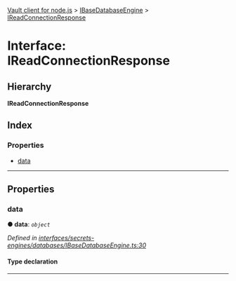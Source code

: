 [Vault client for node.js](../README.md) > [IBaseDatabaseEngine](../modules/ibasedatabaseengine.md) > [IReadConnectionResponse](../interfaces/ibasedatabaseengine.ireadconnectionresponse.md)

# Interface: IReadConnectionResponse

## Hierarchy

**IReadConnectionResponse**

## Index

### Properties

* [data](ibasedatabaseengine.ireadconnectionresponse.md#data)

---

## Properties

<a id="data"></a>

###  data

**● data**: *`object`*

*Defined in [interfaces/secrets-engines/databases/IBaseDatabaseEngine.ts:30](https://github.com/theogravity/vault-tacular/blob/fa3cc87/src/interfaces/secrets-engines/databases/IBaseDatabaseEngine.ts#L30)*

#### Type declaration

___

